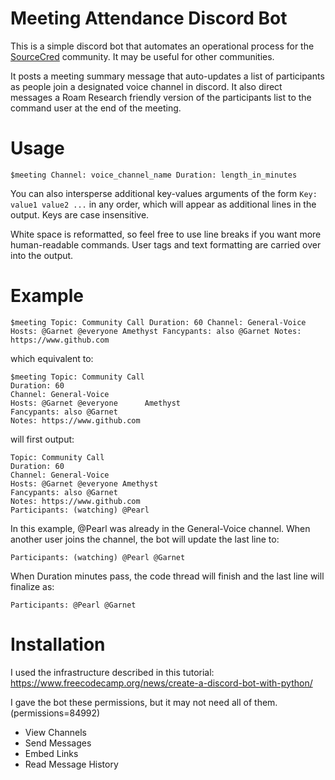 # Meeting Attendance Discord Bot
This is a simple discord bot that automates an operational process for the [SourceCred](sourcecred.io) community. It may be useful for other communities.

It posts a meeting summary message that auto-updates a list of participants as people join a designated voice channel in discord. It also direct messages a Roam Research friendly version of the participants list to the command user at the end of the meeting.

# Usage
```
$meeting Channel: voice_channel_name Duration: length_in_minutes
```
You can also intersperse additional key-values arguments of the form `Key: value1 value2 ...` in any order, which will appear as additional lines in the output. Keys are case insensitive.

White space is reformatted, so feel free to use line breaks if you want more human-readable commands. User tags and text formatting are carried over into the output.

# Example
```
$meeting Topic: Community Call Duration: 60 Channel: General-Voice Hosts: @Garnet @everyone Amethyst Fancypants: also @Garnet Notes: https://www.github.com
```
which equivalent to:
```
$meeting Topic: Community Call 
Duration: 60
Channel: General-Voice 
Hosts: @Garnet @everyone      Amethyst 
Fancypants: also @Garnet 
Notes: https://www.github.com
```
will first output:
```
Topic: Community Call
Duration: 60
Channel: General-Voice
Hosts: @Garnet @everyone Amethyst
Fancypants: also @Garnet
Notes: https://www.github.com
Participants: (watching) @Pearl
```
In this example, @Pearl was already in the General-Voice channel. When another user joins the channel, the bot will update the last line to:
```
Participants: (watching) @Pearl @Garnet
```
When Duration minutes pass, the code thread will finish and the last line will finalize as:
```
Participants: @Pearl @Garnet
```

# Installation
I used the infrastructure described in this tutorial: https://www.freecodecamp.org/news/create-a-discord-bot-with-python/

I gave the bot these permissions, but it may not need all of them. (permissions=84992)
- View Channels
- Send Messages
- Embed Links
- Read Message History

